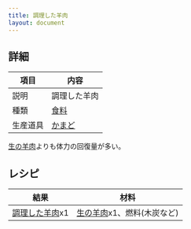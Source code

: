 ```yaml
---
title: 調理した羊肉
layout: document
---
```

## 詳細

|項目|内容|
|---|---|
|説明|調理した羊肉|
|種類|[食料](食料)|
|生産道具|[かまど](かまど)|

[生の羊肉](生の羊肉)よりも体力の回復量が多い。

## レシピ

|結果|材料|
|---|---|
|[調理した羊肉](調理した羊肉)x1|[生の羊肉](生の羊肉)x1、燃料(木炭など)|

